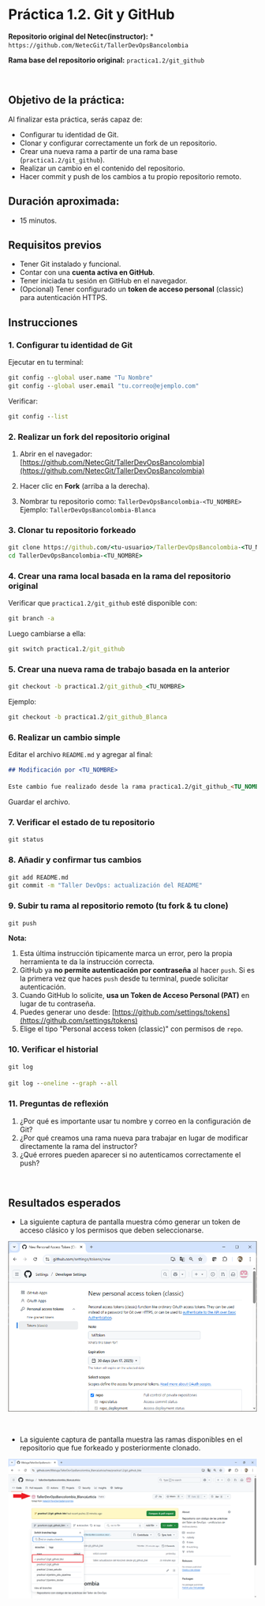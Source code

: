 # Práctica 1.2. Git y GitHub

**Repositorio original del Netec(instructor):**
	* `https://github.com/NetecGit/TallerDevOpsBancolombia`
	
**Rama base del repositorio original:**
`practica1.2/git_github`


<br/>

## Objetivo de la práctica:

Al finalizar esta práctica, serás capaz de:

- Configurar tu identidad de Git.
- Clonar y configurar correctamente un fork de un repositorio.
- Crear una nueva rama a partir de una rama base (`practica1.2/git_github`).
- Realizar un cambio en el contenido del repositorio.
- Hacer commit y push de los cambios a tu propio repositorio remoto.

## Duración aproximada:
- 15 minutos.

## Requisitos previos

- Tener Git instalado y funcional.
- Contar con una **cuenta activa en GitHub**.
- Tener iniciada tu sesión en GitHub en el navegador.
- (Opcional) Tener configurado un **token de acceso personal** (classic) para autenticación HTTPS.

## Instrucciones

### 1. Configurar tu identidad de Git

Ejecutar en tu terminal:

```cmd
git config --global user.name "Tu Nombre"
git config --global user.email "tu.correo@ejemplo.com"
```

Verificar:

```cmd
git config --list
```


### 2. Realizar un fork del repositorio original

1. Abrir en el navegador:
	[https://github.com/NetecGit/TallerDevOpsBancolombia](https://github.com/NetecGit/TallerDevOpsBancolombia)

2. Hacer clic en **Fork** (arriba a la derecha).

3. Nombrar tu repositorio como:
   `TallerDevOpsBancolombia-<TU_NOMBRE>`
   Ejemplo: `TallerDevOpsBancolombia-Blanca`


### 3. Clonar tu repositorio forkeado

```cmd
git clone https://github.com/<tu-usuario>/TallerDevOpsBancolombia-<TU_NOMBRE>.git
cd TallerDevOpsBancolombia-<TU_NOMBRE>
```

### 4. Crear una rama local basada en la rama del repositorio original

Verificar que `practica1.2/git_github` esté disponible con:

```cmd
git branch -a
```

Luego cambiarse a ella:

```cmd
git switch practica1.2/git_github  
```

### 5. Crear una nueva rama de trabajo basada en la anterior

```cmd
git checkout -b practica1.2/git_github_<TU_NOMBRE>
```

Ejemplo:

```cmd
git checkout -b practica1.2/git_github_Blanca
```

### 6. Realizar un cambio simple

Editar el archivo `README.md` y agregar al final:

```markdown
## Modificación por <TU_NOMBRE>

Este cambio fue realizado desde la rama practica1.2/git_github_<TU_NOMBRE> para simular un flujo de integración continua.
```

Guardar el archivo.

### 7. Verificar el estado de tu repositorio

```cmd
git status
```
 
### 8. Añadir y confirmar tus cambios

```cmd
git add README.md
git commit -m "Taller DevOps: actualización del README"
```

### 9. Subir tu rama al repositorio remoto (tu fork & tu clone)

```cmd
git push 
```

**Nota:** 
1. Esta última instrucción tipicamente marca un error, pero la propia herramienta te da la instrucción correcta.
2. GitHub ya **no permite autenticación por contraseña** al hacer `push`. Si es la primera vez que haces `push` desde tu terminal, puede solicitar autenticación.
3. Cuando GitHub lo solicite, **usa un Token de Acceso Personal (PAT)** en lugar de tu contraseña.
4. Puedes generar uno desde: [https://github.com/settings/tokens](https://github.com/settings/tokens)
5. Elige el tipo "Personal access token (classic)" con permisos de `repo`.


### 10. Verificar el historial

```cmd
git log

git log --oneline --graph --all
```


### 11. Preguntas de reflexión

1. ¿Por qué es importante usar tu nombre y correo en la configuración de Git?
2. ¿Por qué creamos una rama nueva para trabajar en lugar de modificar directamente la rama del instructor?
3. ¿Qué errores pueden aparecer si no autenticamos correctamente el push?


<br/>

## Resultados esperados

* La siguiente captura de pantalla muestra cómo generar un token de acceso clásico y los permisos que deben seleccionarse.

![Tokens](../images/i10.png)

<br/>

* La siguiente captura de pantalla muestra las ramas disponibles en el repositorio que fue forkeado y posteriormente clonado.

![Tokens](../images/i11.png)

